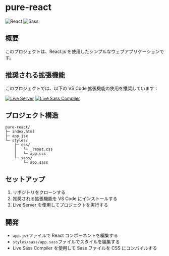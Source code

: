 # pure-react

![React](https://img.shields.io/badge/React-blue?logo=react)
![Sass](https://img.shields.io/badge/Sass-pink?logo=sass)

## 概要

このプロジェクトは、React.js を使用したシンプルなウェブアプリケーションです。

## 推奨される拡張機能

このプロジェクトでは、以下の VS Code 拡張機能の使用を推奨しています：

[![Live Server](https://img.shields.io/badge/Live%20Server-ritwickdey.liveserver-orange?logo=visual-studio-code)](https://marketplace.visualstudio.com/items?itemName=ritwickdey.LiveServer)
[![Live Sass Compiler](https://img.shields.io/badge/Live%20Sass%20Compiler-glenn2223.live--sass-pink?logo=visual-studio-code)](https://marketplace.visualstudio.com/items?itemName=glenn2223.live-sass)

## プロジェクト構造

```
pure-react/
├─ index.html
├─ app.jsx
└─ styles/
    ├─ css/
    │   └─ _reset.css
    │   └─ app.css
    └─ sass/
        └─ app.sass
```

## セットアップ

1. リポジトリをクローンする
2. 推奨される拡張機能を VS Code にインストールする
3. Live Server を使用してプロジェクトを実行する

## 開発

- `app.jsx`ファイルで React コンポーネントを編集する
- `styles/sass/app.sass`ファイルでスタイルを編集する
- Live Sass Compiler を使用して Sass ファイルを CSS にコンパイルする
